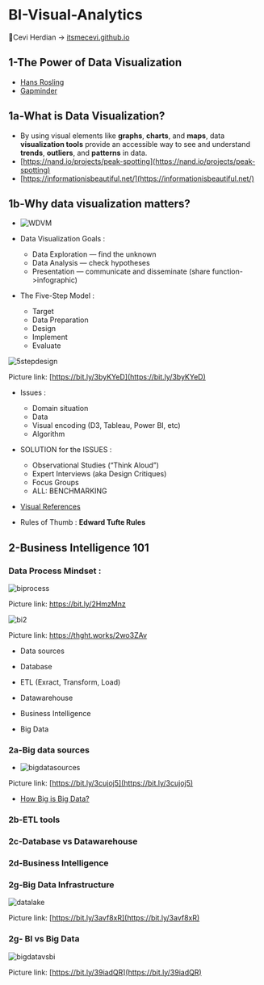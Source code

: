 # BI-Visual-Analytics

<span>&#129311;</span>Cevi Herdian -> [itsmecevi.github.io](https://itsmecevi.github.io/) 



## 1-The Power of Data Visualization

* [Hans Rosling](https://www.youtube.com/watch?v=jbkSRLYSojo)
* [Gapminder](https://www.gapminder.org/)

## 1a-What is Data Visualization? 

* By using visual elements like **graphs**, **charts**, and **maps**, data **visualization tools** provide an accessible way to see and understand **trends**, **outliers**, and **patterns** in data.
* [https://nand.io/projects/peak-spotting](https://nand.io/projects/peak-spotting)
* [https://informationisbeautiful.net/](https://informationisbeautiful.net/)


## 1b-Why data visualization matters?

* ![WDVM](https://user-images.githubusercontent.com/27078712/72880236-11d3b380-3d31-11ea-82a2-7be5c6087ea2.PNG)
* Data Visualization Goals : 

     * Data Exploration — find the unknown
     * Data Analysis — check hypotheses
     * Presentation — communicate and disseminate (share function->infographic)
     
* The Five-Step Model :
 
     * Target
     * Data Preparation
     * Design
     * Implement
     * Evaluate
  
![5stepdesign](https://user-images.githubusercontent.com/27078712/72888440-266b7800-3d40-11ea-8668-db66477a76fb.png)

Picture link: [https://bit.ly/3byKYeD](https://bit.ly/3byKYeD)

     
 * Issues :
 
     * Domain situation 
     * Data
     * Visual encoding (D3, Tableau, Power BI, etc)
     * Algorithm
     
 * SOLUTION for the ISSUES :
 
     * Observational Studies (“Think Aloud”)
     * Expert Interviews (aka Design Critiques)
     * Focus Groups
     * ALL: BENCHMARKING
     
 * [Visual References](https://github.com/itsmecevi/visualreferences/blob/master/VisualReferences-SQLBI.pdf)
     
 * Rules of Thumb : **Edward Tufte Rules**
 
 ## 2-Business Intelligence 101
 
 ### Data Process Mindset :
 
 ![biprocess](https://user-images.githubusercontent.com/27078712/72890846-6a14b080-3d45-11ea-9b54-aafa268acd14.jpg)

Picture link: https://bit.ly/2HmzMnz


![bi2](https://user-images.githubusercontent.com/27078712/75852964-b57bad80-5e1f-11ea-8702-502e91977f0d.png)

Picture link: https://thght.works/2wo3ZAv

 
 * Data sources 
 
 * Database 
 
 * ETL (Exract, Transform, Load)
 
 * Datawarehouse 
 
 * Business Intelligence 
 
 * Big Data
 
 
 
### 2a-Big data sources 

* ![bigdatasources](https://user-images.githubusercontent.com/27078712/75859038-e1049500-5e2b-11ea-9332-ac9e4a3aecb3.jpg)

Picture link: [https://bit.ly/3cujoj5](https://bit.ly/3cujoj5)

* [How Big is Big Data?](https://www.sisense.com/blog/infographic-big-big-data/)



### 2b-ETL tools

### 2c-Database vs Datawarehouse

### 2d-Business Intelligence

### 2g-Big Data Infrastructure

![datalake](https://user-images.githubusercontent.com/27078712/75866633-e7007300-5e37-11ea-9625-ce7816b07bcf.png)

Picture link: [https://bit.ly/3avf8xR](https://bit.ly/3avf8xR)
 
### 2g- BI vs Big Data

![bigdatavsbi](https://user-images.githubusercontent.com/27078712/75869780-a9521900-5e3c-11ea-9948-707367c76443.png)

Picture link: [https://bit.ly/39iadQR](https://bit.ly/39iadQR)




